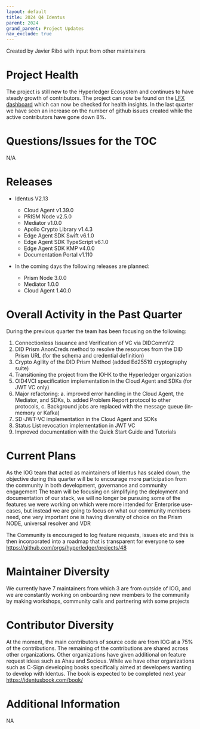 ```yaml
---
layout: default
title: 2024 Q4 Identus
parent: 2024
grand_parent: Project Updates
nav_exclude: true
---
```

Created by Javier Ribó with input from other maintainers


# Project Health

The project is still new to the Hyperledger Ecosystem and continues to have steady growth of contributors.
The project can now be found on the [LFX dashboard](https://insights.lfx.linuxfoundation.org/foundation/lf-decentralized-trust/overview/github?project=identus&routedFrom=Github&bestPractice=false&repository=all&dateFilters=Last%20Quarter&dateRange=2024-07-01%20to%202024-09-30&compare=PP&granularity=week&hideBots=true) which can now be checked for health insights. In the last quarter we have seen an increase on the number of github issues created while the active contributors have gone down 8%.


# Questions/Issues for the TOC

N/A

# Releases

  * Identus V2.13
    * Cloud Agent v1.39.0
    * PRISM Node v2.5.0
    * Mediator v1.0.0
    * Apollo Crypto Library v1.4.3
    * Edge Agent SDK Swift v6.1.0
    * Edge Agent SDK TypeScript v6.1.0
    * Edge Agent SDK KMP v4.0.0
    * Documentation Portal v1.110

  * In the coming days the following releases are planned:
    * Prism Node 3.0.0
    * Mediator 1.0.0
    * Cloud Agent 1.40.0


# Overall Activity in the Past Quarter

During the previous quarter the team has been focusing on the following:
1. Connectionless Issuance and Verification of VC via DIDCommV2
2. DID Prism AnonCreds method to resolve the resources from the DID Prism URL (for the schema and credential definition)
3. Crypto Agility of the DID Prism Method (added Ed25519 cryptography suite)
4. Transitioning the project from the IOHK to the Hyperledger organization
5. OID4VCI specification implementation in the Cloud Agent and SDKs (for JWT VC only)
6. Major refactoring: 
    a. improved error handling in the Cloud Agent, the Mediator, and SDKs, 
    b. added Problem Report protocol to other protocols,
    c. Background jobs are replaced with the message queue (in-memory or Kafka)
7. SD-JWT-VC implementation in the Cloud Agent and SDKs
8. Status List revocation implementation in JWT VC
9. Improved documentation with the Quick Start Guide and Tutorials



# Current Plans

As the IOG team that acted as maintainers of Identus has scaled down, the objective during this quarter will be to encourage more participation from the community in both development, governance and community engagement
The team will be focusing on simplifying the deployment and documentation of our stack, we will no longer be pursuing some of the features we were working on which were more intended for Enterprise use-cases, but instead we are going to focus on what our community members need, one very important one is having diversity of choice on the Prism NODE, universal resolver and VDR

The Community is encouraged to log feature requests, issues etc and this is then incorporated into a roadmap that is transparent for everyone to see https://github.com/orgs/hyperledger/projects/48



# Maintainer Diversity

We currently have 7 maintainers from which 3 are from outside of IOG, and we are constantly working on onboarding new members to the community by making workshops, community calls and partnering with some projects

# Contributor Diversity

At the moment, the main contributors of source code are from IOG at a 75% of the contributions.
The remaining of the contributions are shared across other organizations.
Other organizations have given additional on feature request ideas such as Ahau and Socious. While we have other organizations such as C-Sign developing books specifically aimed at developers wanting to develop with Identus. The book is expected to be completed next year https://identusbook.com/book/



# Additional Information

NA
